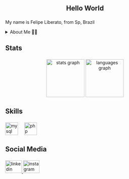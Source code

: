 
<h2 align="center">Hello World</h2>

###

<p align="left">My name is Felipe Liberato, from Sp, Brazil</p>
<details>
<summary>About Me 👨‍💻</summary>

  - 💬 I'm 19 years old, I'm studying systems analysis and development.
  - 💬 My favorite hobby is developing 2D games and creating pixel arts.
</details>

###

<h2 align="left">Stats</h2>

###

<div align="center">
  <img src="https://github-readme-stats.vercel.app/api?username=FelipeLiberato005&hide_title=false&hide_rank=false&show_icons=true&include_all_commits=true&count_private=true&disable_animations=false&theme=nightowl&locale=en&hide_border=false&order=1" height="120" alt="stats graph"  />
  <img src="https://github-readme-stats.vercel.app/api/top-langs?username=FelipeLiberato005&locale=en&hide_title=false&layout=compact&card_width=320&langs_count=5&theme=nightowl&hide_border=false&order=2" height="120" alt="languages graph"  />
</div>

###

<h2 align="left">Skills</h2>

###

<div align="left">
  <img src="https://cdn.jsdelivr.net/gh/devicons/devicon/icons/mysql/mysql-original.svg" height="40" alt="mysql logo"  />
  <img width="12" />
  <img src="https://skillicons.dev/icons?i=php" height="40" alt="php logo"  />
</div>

###

<h2 align="left">Social Media</h2>

###

<div align="left">
  <a href="http://www.linkedin.com/in/felipe-liberato-araujo-8622a5314" target="_blank">
    <img src="https://raw.githubusercontent.com/maurodesouza/profile-readme-generator/master/src/assets/icons/social/linkedin/default.svg" width="52" height="40" alt="linkedin logo"  />
  </a>
  <a href="https://www.instagram.com/_felipeliberato123/" target="_blank">
    <img src="https://raw.githubusercontent.com/maurodesouza/profile-readme-generator/master/src/assets/icons/social/instagram/default.svg" width="52" height="40" alt="instagram logo"  />
  </a>
</div>

###

